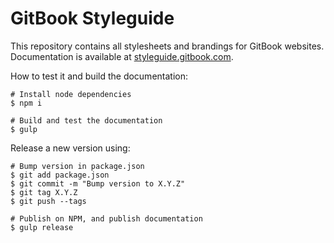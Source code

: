 # GitBook Styleguide

This repository contains all stylesheets and brandings for GitBook websites. Documentation is available at [styleguide.gitbook.com](http://styleguide.gitbook.com).

How to test it and build the documentation:

```
# Install node dependencies
$ npm i

# Build and test the documentation
$ gulp
```

Release a new version using:

```
# Bump version in package.json
$ git add package.json
$ git commit -m "Bump version to X.Y.Z"
$ git tag X.Y.Z
$ git push --tags

# Publish on NPM, and publish documentation
$ gulp release
```